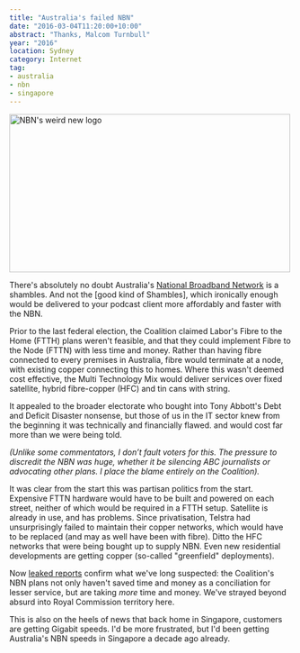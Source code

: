 ```yaml
---
title: "Australia's failed NBN"
date: "2016-03-04T11:20:00+10:00"
abstract: "Thanks, Malcom Turnbull"
year: "2016"
location: Sydney
category: Internet
tag:
- australia
- nbn
- singapore
---
```

<p><img src="https://rubenerd.com/files/2016/nbn.jpg" srcset="https://rubenerd.com/files/2016/nbn.jpg 1x, https://rubenerd.com/files/2016/nbn@2x.jpg 2x" alt="NBN's weird new logo" style="width:500px; height:281px" /></p>

There's absolutely no doubt Australia's [National Broadband Network] is a shambles. And not the [good kind of Shambles], which ironically enough would be delivered to your podcast client more affordably and faster with the NBN.

Prior to the last federal election, the Coalition claimed Labor's Fibre to the Home (FTTH) plans weren't feasible, and that they could implement Fibre to the Node (FTTN) with less time and money. Rather than having fibre connected to every premises in Australia, fibre would terminate at a node, with existing copper connecting this to homes. Where this wasn't deemed cost effective, the Multi Technology Mix would deliver services over fixed satellite, hybrid fibre-copper (HFC) and tin cans with string.

It appealed to the broader electorate who bought into Tony Abbott's Debt and Deficit Disaster nonsense, but those of us in the IT sector knew from the beginning it was technically and financially flawed. and would cost far more than we were being told.

<p style="font-style:italic">(Unlike some commentators, I don’t fault voters for this. The pressure to discredit the NBN was huge, whether it be silencing ABC journalists or advocating other plans. I place the blame entirely on the Coalition).</p>

It was clear from the start this was partisan politics from the start. Expensive FTTN hardware would have to be built and powered on each street, neither of which would be required in a FTTH setup. Satellite is already in use, and has problems. Since privatisation, Telstra had unsurprisingly failed to maintain their copper networks, which would have to be replaced (and may as well have been with fibre). Ditto the HFC networks that were being bought up to supply NBN. Even new residential developments are getting copper (so-called "greenfield" deployments).

Now [leaked reports] confirm what we've long suspected: the Coalition's NBN plans not only haven't saved time and money as a conciliation for lesser service, but are taking *more* time and money. We've strayed beyond absurd into Royal Commission territory here.

This is also on the heels of news that back home in Singapore, customers are getting Gigabit speeds. I'd be more frustrated, but I'd been getting Australia's NBN speeds in Singapore a decade ago already.

[National Broadband Network]: https://www.nbnco.com.au/
[the good kind of Shambles]: http://onsug.com/archives/category/shambles
[leaked reports]: http://www.theguardian.com/australia-news/2016/feb/29/communications-minister-denies-national-broadband-network-in-crisis

